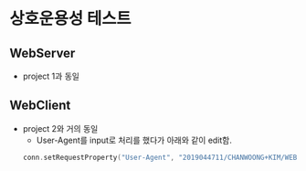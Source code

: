 # 상호운용성 테스트

## WebServer
- project 1과 동일

## WebClient
- project 2와 거의 동일
  - User-Agent를 input로 처리를 했다가 아래와 같이 edit함.
  ```c
  conn.setRequestProperty("User-Agent", "2019044711/CHANWOONG+KIM/WEBCLIENT/COMPUTERNETWORK");
  ```